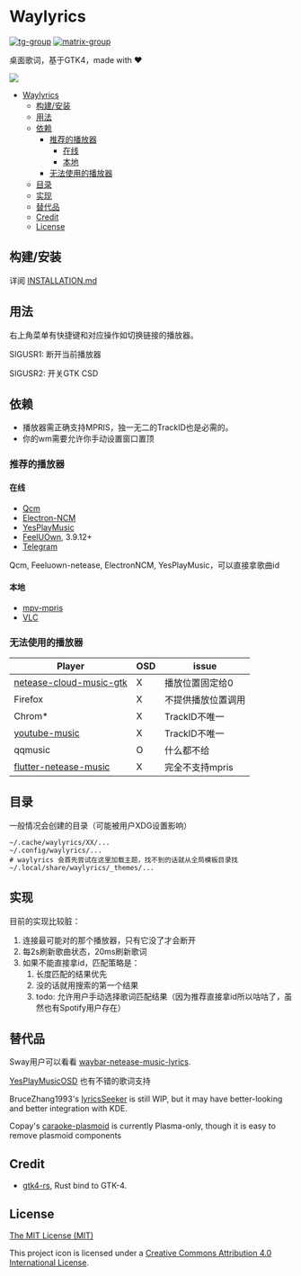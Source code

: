 # Waylyrics

[![tg-group](https://img.shields.io/badge/tg%20group-open-blue)](https://t.me/+FWgnE0GRDYZhNjc1)
[![matrix-group](https://img.shields.io/matrix/waylyrics_x:catgirl.cloud.svg?server_fqdn=matrix.catgirl.cloud)](https://matrix.to/#/#waylyrics_x:catgirl.cloud)

桌面歌词，基于GTK4，made with ❤

![](https://github.com/poly000/waylyrics/assets/34085039/43037cb4-9a07-4e77-b112-1408365199e2)

- [Waylyrics](#waylyrics)
  - [构建/安装](#构建安装)
  - [用法](#用法)
  - [依赖](#依赖)
    - [推荐的播放器](#推荐的播放器)
      - [在线](#在线)
      - [本地](#本地)
    - [无法使用的播放器](#无法使用的播放器)
  - [目录](#目录)
  - [实现](#实现)
  - [替代品](#替代品)
  - [Credit](#credit)
  - [License](#license)

## 构建/安装

详阅 [INSTALLATION.md](INSTALLATION.md)

## 用法

右上角菜单有快捷键和对应操作如切换链接的播放器。

SIGUSR1: 断开当前播放器

SIGUSR2: 开关GTK CSD

## 依赖

- 播放器需正确支持MPRIS，独一无二的TrackID也是必需的。
- 你的wm需要允许你手动设置窗口置顶

### 推荐的播放器

#### 在线

- [Qcm](https://github.com/hypengw/Qcm)
- [Electron-NCM](https://github.com/Rocket1184/electron-netease-cloud-music)
- [YesPlayMusic](https://github.com/qier222/YesPlayMusic)
- [FeelUOwn](https://github.com/feeluown/FeelUOwn/), 3.9.12+
- [Telegram](https://t.me/Music163Bot)

Qcm, Feeluown-netease, ElectronNCM, YesPlayMusic，可以直接拿歌曲id

#### 本地

- [mpv-mpris](https://github.com/hoyon/mpv-mpris)
- [VLC](https://www.videolan.org)

### 无法使用的播放器

[netease-cloud-music-gtk]: https://github.com/gmg137/netease-cloud-music-gtk
[flutter-netease-music]: https://github.com/boyan01/flutter-netease-music
[youtube-music]: https://github.com/th-ch/youtube-music


| Player                    | OSD | issue              |
| ------------------------- | --- | ------------------ |
| [netease-cloud-music-gtk] | X   | 播放位置固定给0    |
| Firefox                   | X   | 不提供播放位置调用 |
| Chrom*                    | X   | TrackID不唯一      |
| [youtube-music]           | X   | TrackID不唯一      |
| qqmusic                   | O   | 什么都不给         |
| [flutter-netease-music]   | X   | 完全不支持mpris    |

## 目录

一般情况会创建的目录（可能被用户XDG设置影响）

```
~/.cache/waylyrics/XX/...
~/.config/waylyrics/...
# waylyrics 会首先尝试在这里加载主题，找不到的话就从全局模板目录找
~/.local/share/waylyrics/_themes/...
```

## 实现

目前的实现比较脏：

1. 连接最可能对的那个播放器，只有它没了才会断开
2. 每2s刷新歌曲状态，20ms刷新歌词
3. 如果不能直接拿id，匹配策略是：
    1. 长度匹配的结果优先
    2. 没的话就用搜索的第一个结果
    3. todo: 允许用户手动选择歌词匹配结果（因为推荐直接拿id所以咕咕了，虽然也有Spotify用户存在）

## 替代品

[YesPlayMusicOSD]: https://github.com/shih-liang/YesPlayMusicOSD
[waybar-netease-music-lyrics]: https://github.com/kangxiaoju/waybar-netease-music-lyrics

Sway用户可以看看 [waybar-netease-music-lyrics].

[YesPlayMusicOSD] 也有不错的歌词支持

BruceZhang1993's [lyricsSeeker](https://github.com/BruceZhang1993/LyricsSeeker) is still WIP, but it may have better-looking and better integration with KDE.

Copay's [caraoke-plasmoid](https://github.com/Copay/caraoke-plasmoid) is currently Plasma-only, though it is easy to remove plasmoid components

## Credit

[gtk4-rs]: https://github.com/gtk-rs/gtk4-rs

- [gtk4-rs], Rust bind to GTK-4.


## License

[The MIT License (MIT)](https://raw.githubusercontent.com/waylyrics/waylyrics/master/LICENSE)

This project icon is licensed under a [Creative Commons Attribution 4.0 International License](https://creativecommons.org/licenses/by/4.0/).
